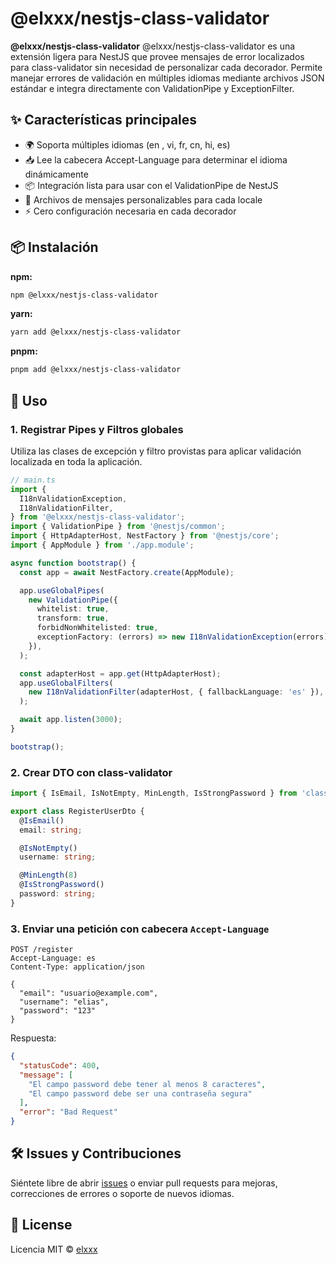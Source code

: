 # @elxxx/nestjs-class-validator

**@elxxx/nestjs-class-validator** @elxxx/nestjs-class-validator es una extensión ligera para NestJS que provee mensajes de error localizados para class-validator sin necesidad de personalizar cada decorador.
Permite manejar errores de validación en múltiples idiomas mediante archivos JSON estándar e integra directamente con ValidationPipe y ExceptionFilter.

## ✨ Características principales

- 🌍 Soporta múltiples idiomas (en , vi, fr, cn, hi, es)
- 📥 Lee la cabecera Accept-Language para determinar el idioma dinámicamente
- 📦 Integración lista para usar con el ValidationPipe de NestJS
- 🧩 Archivos de mensajes personalizables para cada locale
- ⚡ Cero configuración necesaria en cada decorador

## 📦 Instalación

**npm:**

```bash
npm @elxxx/nestjs-class-validator
```

**yarn:**

```bash
yarn add @elxxx/nestjs-class-validator
```

**pnpm:**

```bash
pnpm add @elxxx/nestjs-class-validator
```

## 🚀 Uso

### 1. Registrar Pipes y Filtros globales

Utiliza las clases de excepción y filtro provistas para aplicar validación localizada en toda la aplicación.

```ts
// main.ts
import {
  I18nValidationException,
  I18nValidationFilter,
} from '@elxxx/nestjs-class-validator';
import { ValidationPipe } from '@nestjs/common';
import { HttpAdapterHost, NestFactory } from '@nestjs/core';
import { AppModule } from './app.module';

async function bootstrap() {
  const app = await NestFactory.create(AppModule);

  app.useGlobalPipes(
    new ValidationPipe({
      whitelist: true,
      transform: true,
      forbidNonWhitelisted: true,
      exceptionFactory: (errors) => new I18nValidationException(errors),
    }),
  );

  const adapterHost = app.get(HttpAdapterHost);
  app.useGlobalFilters(
    new I18nValidationFilter(adapterHost, { fallbackLanguage: 'es' }),
  );

  await app.listen(3000);
}

bootstrap();
```

### 2. Crear DTO con class-validator

```ts
import { IsEmail, IsNotEmpty, MinLength, IsStrongPassword } from 'class-validator';

export class RegisterUserDto {
  @IsEmail()
  email: string;

  @IsNotEmpty()
  username: string;

  @MinLength(8)
  @IsStrongPassword()
  password: string;
}
```

### 3. Enviar una petición con cabecera `Accept-Language`

```http
POST /register
Accept-Language: es
Content-Type: application/json

{
  "email": "usuario@example.com",
  "username": "elias",
  "password": "123"
}
```

Respuesta:

```json
{
  "statusCode": 400,
  "message": [
    "El campo password debe tener al menos 8 caracteres",
    "El campo password debe ser una contraseña segura"
  ],
  "error": "Bad Request"
}
```

## 🛠️ Issues y Contribuciones

Siéntete libre de abrir [issues](https://github.com/Elxxx/elxxx-nestjs-class-validator-i18n-1.0.0/issues) o enviar pull requests para mejoras, correcciones de errores o soporte de nuevos idiomas.

## 📄 License

Licencia MIT © [elxxx](https://github.com/Elxxx)
